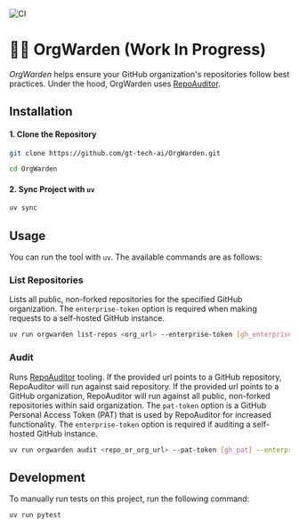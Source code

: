 ![CI](https://github.com/gt-tech-ai/OrgWarden/actions/workflows/CI.yml/badge.svg)

# 👮‍♀️ OrgWarden (Work In Progress)

*OrgWarden* helps ensure your GitHub organization's repositories follow best practices. Under the hood, OrgWarden uses [RepoAuditor](https://github.com/gt-sse-center/RepoAuditor).

## Installation

#### 1. Clone the Repository
```bash
git clone https://github.com/gt-tech-ai/OrgWarden.git

cd OrgWarden
```

#### 2. Sync Project with `uv`
```bash
uv sync
```

## Usage
You can run the tool with `uv`. The available commands are as follows:

### List Repositories
Lists all public, non-forked repositories for the specified GitHub organization. The `enterprise-token` option is required when making requests to a self-hosted GitHub instance.
```bash
uv run orgwarden list-repos <org_url> --enterprise-token [gh_enterprise_token]
```

### Audit
Runs [RepoAuditor](https://github.com/gt-sse-center/RepoAuditor) tooling. If the provided url points to a GitHub repository, RepoAuditor will run against said repository. If the provided url points to a GitHub organization, RepoAuditor will run against all public, non-forked repositories within said organization. The `pat-token` option is a GitHub Personal Access Token (PAT) that is used by RepoAuditor for increased functionality. The `enterprise-token` option is required if auditing a self-hosted GitHub instance.
```bash
uv run orgwarden audit <repo_or_org_url> --pat-token [gh_pat] --enterprise-token [gh_enterprise_token]
```


## Development
To manually run tests on this project, run the following command:
```bash
uv run pytest
```